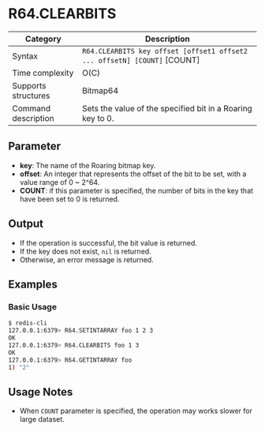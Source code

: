 # R64.CLEARBITS

| Category            | Description                                                              |
| ------------------- | ------------------------------------------------------------------------ |
| Syntax              | `R64.CLEARBITS key offset [offset1 offset2 ... offsetN] [COUNT]` [COUNT] |
| Time complexity     | O(C)                                                                     |
| Supports structures | Bitmap64                                                                 |
| Command description | Sets the value of the specified bit in a Roaring key to 0.               |

## Parameter

- **key**: The name of the Roaring bitmap key.
- **offset**: An integer that represents the offset of the bit to be set, with a value range of 0 ~ 2^64.
- **COUNT**: if this parameter is specified, the number of bits in the key that have been set to 0 is returned.

## Output

- If the operation is successful, the bit value is returned.
- If the key does not exist, `nil` is returned.
- Otherwise, an error message is returned.

## Examples

### Basic Usage

```bash
$ redis-cli
127.0.0.1:6379> R64.SETINTARRAY foo 1 2 3
OK
127.0.0.1:6379> R64.CLEARBITS foo 1 3
OK
127.0.0.1:6379> R64.GETINTARRAY foo
1) "2"
```

## Usage Notes

- When `COUNT` parameter is specified, the operation may works slower for large dataset.
